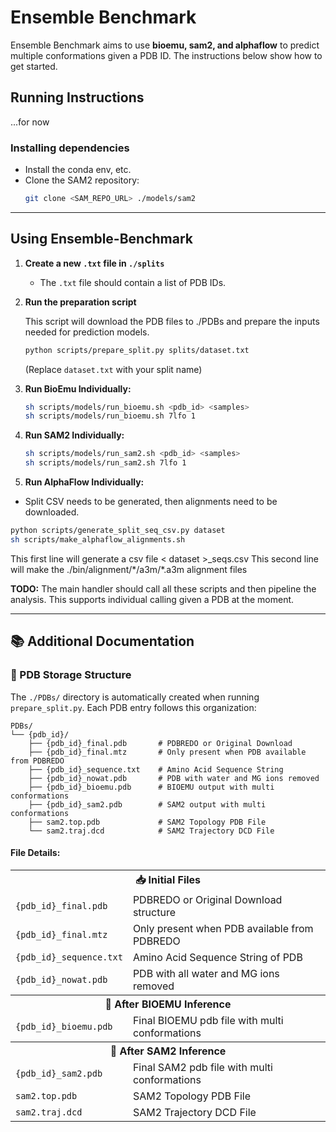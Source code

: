 # Ensemble Benchmark
 Ensemble Benchmark aims to use **bioemu, sam2, and alphaflow** to predict multiple conformations given a PDB ID. The instructions below show how to get started.




## Running Instructions 

...for now 

### Installing dependencies
- Install the conda env, etc.
- Clone the SAM2 repository: 
  ```bash
  git clone <SAM_REPO_URL> ./models/sam2
  ```

---

## Using Ensemble-Benchmark

1. **Create a new `.txt` file in `./splits`**
   - The `.txt` file should contain a list of PDB IDs.
   
2. **Run the preparation script**
    
   This script will download the PDB files to ./PDBs and prepare the inputs needed for prediction models. 
   ```bash
   python scripts/prepare_split.py splits/dataset.txt
   ```
   (Replace `dataset.txt` with your split name)
   
   

3. **Run BioEmu Individually:**
   ```bash
   sh scripts/models/run_bioemu.sh <pdb_id> <samples>
   sh scripts/models/run_bioemu.sh 7lfo 1
   ```

4. **Run SAM2 Individually:**
   ```bash
   sh scripts/models/run_sam2.sh <pdb_id> <samples>
   sh scripts/models/run_sam2.sh 7lfo 1
   ```

5. **Run AlphaFlow Individually:**
  - Split CSV needs to be generated, then alignments need to be downloaded. 
  ```bash
  python scripts/generate_split_seq_csv.py dataset
  sh scripts/make_alphaflow_alignments.sh
  ```
  This first line will generate a csv file < dataset >_seqs.csv
  This second line will make the ./bin/alignment/\*/a3m/\*.a3m alignment files
  

**TODO:** The main handler should call all these scripts and then pipeline the analysis. This supports individual calling given a PDB at the moment.

---

## 📚 Additional Documentation

### 📂 PDB Storage Structure

The `./PDBs/` directory is automatically created when running `prepare_split.py`. Each PDB entry follows this organization:

```
PDBs/
└── {pdb_id}/
    ├── {pdb_id}_final.pdb       # PDBREDO or Original Download
    ├── {pdb_id}_final.mtz       # Only present when PDB available from PDBREDO
    ├── {pdb_id}_sequence.txt    # Amino Acid Sequence String
    ├── {pdb_id}_nowat.pdb       # PDB with water and MG ions removed
    ├── {pdb_id}_bioemu.pdb      # BIOEMU output with multi conformations
    ├── {pdb_id}_sam2.pdb        # SAM2 output with multi conformations
    ├── sam2.top.pdb             # SAM2 Topology PDB File
    └── sam2.traj.dcd            # SAM2 Trajectory DCD File
```

#### File Details:

<table>
  <tr>
    <th colspan="2">📥 Initial Files</th>
  </tr>
  <tr>
    <td><code>{pdb_id}_final.pdb</code></td>
    <td>PDBREDO or Original Download structure</td>
  </tr>
  <tr>
    <td><code>{pdb_id}_final.mtz</code></td>
    <td>Only present when PDB available from PDBREDO</td>
  </tr>
  <tr>
    <td><code>{pdb_id}_sequence.txt</code></td>
    <td>Amino Acid Sequence String of PDB</td>
  </tr>
  <tr>
    <td><code>{pdb_id}_nowat.pdb</code></td>
    <td>PDB with all water and MG ions removed</td>
  </tr>
  <tr>
    <th colspan="2">🧬 After BIOEMU Inference</th>
  </tr>
  <tr>
    <td><code>{pdb_id}_bioemu.pdb</code></td>
    <td>Final BIOEMU pdb file with multi conformations</td>
  </tr>
  <tr>
    <th colspan="2">🔬 After SAM2 Inference</th>
  </tr>
  <tr>
    <td><code>{pdb_id}_sam2.pdb</code></td>
    <td>Final SAM2 pdb file with multi conformations</td>
  </tr>
  <tr>
    <td><code>sam2.top.pdb</code></td>
    <td>SAM2 Topology PDB File</td>
  </tr>
  <tr>
    <td><code>sam2.traj.dcd</code></td>
    <td>SAM2 Trajectory DCD File</td>
  </tr>
</table>